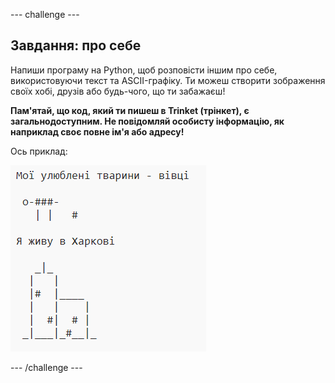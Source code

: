 \--- challenge \---

## Завдання: про себе

Напиши програму на Python, щоб розповісти іншим про себе, використовуючи текст та ASCII-графіку. Ти можеш створити зображення своїх хобі, друзів або будь-чого, що ти забажаєш!

**Пам'ятай, що код, який ти пишеш в Trinket (трінкет), є загальнодоступним. Не повідомляй особисту інформацію, як наприклад своє повне ім'я або адресу!**

Ось приклад:

![знімок екрана](images/me-about.png)

\--- /challenge \---